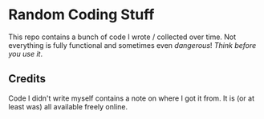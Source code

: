 # Random Coding Stuff

This repo contains a bunch of code I wrote / collected over time.
Not everything is fully functional and sometimes even *dangerous*!
_Think before you use it_.

## Credits
Code I didn't write myself contains a note on where I got it from.
It is (or at least was) all available freely online.